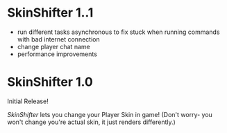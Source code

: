 SkinShifter 1..1
================

- run different tasks asynchronous to fix stuck when running commands with bad internet connection
- change player chat name
- performance improvements

SkinShifter 1.0
================

Initial Release!

*SkinShifter* lets you change your Player Skin in game!
(Don't worry- you won't change you're actual skin, it just renders differently.)